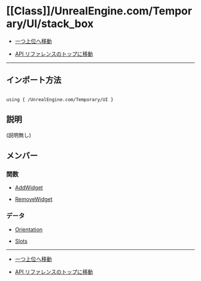 # [[Class]]/UnrealEngine.com/Temporary/UI/stack_box

- [一つ上位へ移動](../main.md)

- [API リファレンスのトップに移動](/main.md)

---

## インポート方法

```verse

using { /UnrealEngine.com/Temporary/UI }

```

## 説明

(説明無し)

## メンバー

### 関数

- [AddWidget](./F_AddWidget/main.md)

- [RemoveWidget](./F_RemoveWidget/main.md)

### データ

- [Orientation](./D_Orientation/main.md)

- [Slots](./D_Slots/main.md)

---

- [一つ上位へ移動](../main.md)

- [API リファレンスのトップに移動](/main.md)
